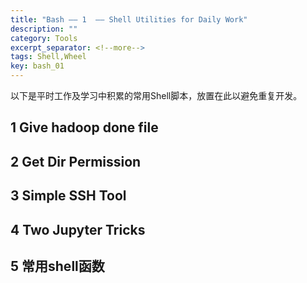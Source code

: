 ```yaml
---
title: "Bash —— 1  —— Shell Utilities for Daily Work"
description: ""
category: Tools
excerpt_separator: <!--more-->
tags: Shell,Wheel
key: bash_01
---
```


以下是平时工作及学习中积累的常用Shell脚本，放置在此以避免重复开发。
<!--more-->


## 1 Give hadoop done file

<script src="https://gist.github.com/Thunderlbc/2604d59110f271c27542b9ae0b702939.js"></script>

## 2 Get Dir Permission

<script src="https://gist.github.com/Thunderlbc/a2487213c65bdae965613d7edd7db0df.js"></script>

## 3 Simple SSH Tool

<script src="https://gist.github.com/Thunderlbc/b6651b6d7eb814c960285b8aa3dcd902.js"></script>

## 4 Two Jupyter Tricks

<script src="https://gist.github.com/Thunderlbc/9a7f68eab5c29922857eac70bf21a226.js"></script>
<script src="https://gist.github.com/Thunderlbc/932f5a7e38ae0a4df85d225047d87c9e.js"></script>

## 5 常用shell函数
<script src="https://gist.github.com/Thunderlbc/a01f151d841be7229662f42e2075bccc.js"></script>



